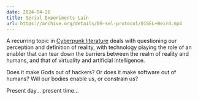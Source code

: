 ```yaml
---
date: 2024-04-26
title: Serial Experiments Lain
url: https://archive.org/details/09-sel-protocol/01SEL+Weird.mp4
---
```

A recurring topic in [Cyberpunk literature](https://en.wikipedia.org/wiki/Cyberpunk) deals with questioning our perception and definition of reality, with technology playing the role of an enabler that can tear down the barriers between the realm of reality and humans, and that of virtuality and artificial intelligence.

Does it make Gods out of hackers? Or does it make software out of humans? Will our bodies enable us, or constrain us?

Present day... present time...